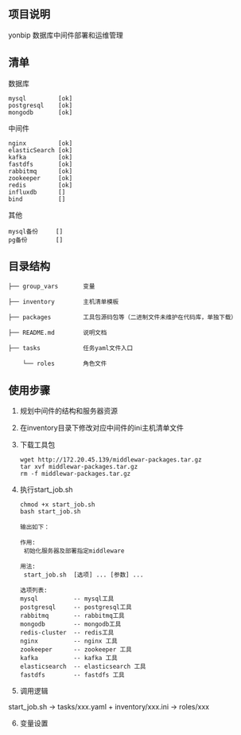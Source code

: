 ## 项目说明

yonbip 数据库中间件部署和运维管理


## 清单

数据库

    mysql         [ok]
    postgresql    [ok]
    mongodb       [ok]
中间件

    nginx         [ok]
    elasticSearch [ok]
    kafka         [ok]
    fastdfs       [ok]
    rabbitmq      [ok]
    zookeeper     [ok]
    redis         [ok]
    influxdb      []
    bind          []

其他

    mysql备份     []
    pg备份        []


## 目录结构


    ├── group_vars       变量

    ├── inventory        主机清单模板
       
    ├── packages         工具包源码包等（二进制文件未维护在代码库，单独下载）

    ├── README.md        说明文档

    ├── tasks            任务yaml文件入口

        └── roles        角色文件


## 使用步骤

1)  规划中间件的结构和服务器资源

2)  在inventory目录下修改对应中间件的ini主机清单文件


3)  下载工具包

        wget http://172.20.45.139/middlewar-packages.tar.gz
        tar xvf middlewar-packages.tar.gz
        rm -f middlewar-packages.tar.gz

4)  执行start_job.sh

        chmod +x start_job.sh
        bash start_job.sh

        输出如下：

        作用:
         初始化服务器及部署指定middleware

        用法:
         start_job.sh  [选项] ... [参数] ...

        选项列表: 
        mysql          -- mysql工具 
        postgresql     -- postgresql工具 
        rabbitmq       -- rabbitmq工具 
        mongodb        -- mongodb工具 
        redis-cluster  -- redis工具 
        nginx          -- nginx 工具 
        zookeeper      -- zookeeper 工具 
        kafka          -- kafka 工具 
        elasticsearch  -- elasticsearch 工具 
        fastdfs        -- fastdfs 工具 


5) 调用逻辑

start_job.sh ->  tasks/xxx.yaml + inventory/xxx.ini -> roles/xxx


6) 变量设置

